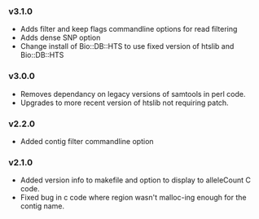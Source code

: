 ### v3.1.0
* Adds filter and keep flags commandline options for read filtering
* Adds dense SNP option
* Change install of Bio::DB::HTS to use fixed version of htslib and Bio::DB::HTS

### v3.0.0
* Removes dependancy on legacy versions of samtools in perl code.
* Upgrades to more recent version of htslib not requiring patch.

### v2.2.0
* Added contig filter commandline option

### v2.1.0
* Added version info to makefile and option to display to alleleCount C code.
* Fixed bug in c code where region wasn't malloc-ing enough for the contig name.
